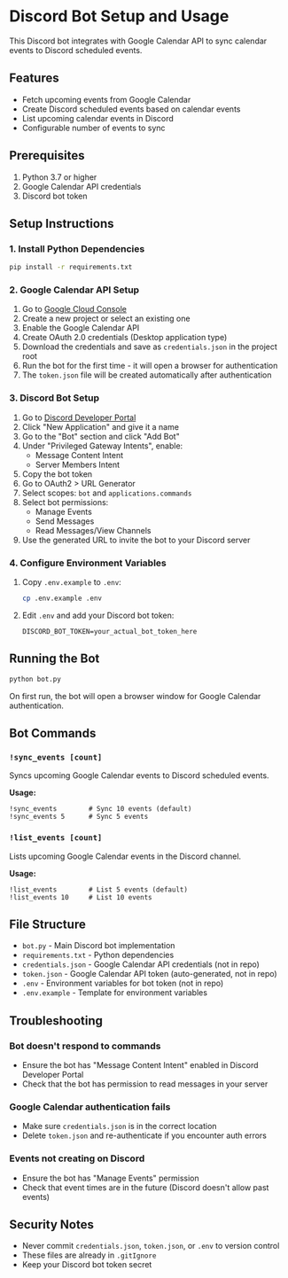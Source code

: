 # Discord Bot Setup and Usage

This Discord bot integrates with Google Calendar API to sync calendar events to Discord scheduled events.

## Features

- Fetch upcoming events from Google Calendar
- Create Discord scheduled events based on calendar events
- List upcoming calendar events in Discord
- Configurable number of events to sync

## Prerequisites

1. Python 3.7 or higher
2. Google Calendar API credentials
3. Discord bot token

## Setup Instructions

### 1. Install Python Dependencies

```bash
pip install -r requirements.txt
```

### 2. Google Calendar API Setup

1. Go to [Google Cloud Console](https://console.cloud.google.com/)
2. Create a new project or select an existing one
3. Enable the Google Calendar API
4. Create OAuth 2.0 credentials (Desktop application type)
5. Download the credentials and save as `credentials.json` in the project root
6. Run the bot for the first time - it will open a browser for authentication
7. The `token.json` file will be created automatically after authentication

### 3. Discord Bot Setup

1. Go to [Discord Developer Portal](https://discord.com/developers/applications)
2. Click "New Application" and give it a name
3. Go to the "Bot" section and click "Add Bot"
4. Under "Privileged Gateway Intents", enable:
   - Message Content Intent
   - Server Members Intent
5. Copy the bot token
6. Go to OAuth2 > URL Generator
7. Select scopes: `bot` and `applications.commands`
8. Select bot permissions:
   - Manage Events
   - Send Messages
   - Read Messages/View Channels
9. Use the generated URL to invite the bot to your Discord server

### 4. Configure Environment Variables

1. Copy `.env.example` to `.env`:
   ```bash
   cp .env.example .env
   ```

2. Edit `.env` and add your Discord bot token:
   ```
   DISCORD_BOT_TOKEN=your_actual_bot_token_here
   ```

## Running the Bot

```bash
python bot.py
```

On first run, the bot will open a browser window for Google Calendar authentication.

## Bot Commands

### `!sync_events [count]`
Syncs upcoming Google Calendar events to Discord scheduled events.

**Usage:**
```
!sync_events        # Sync 10 events (default)
!sync_events 5      # Sync 5 events
```

### `!list_events [count]`
Lists upcoming Google Calendar events in the Discord channel.

**Usage:**
```
!list_events        # List 5 events (default)
!list_events 10     # List 10 events
```

## File Structure

- `bot.py` - Main Discord bot implementation
- `requirements.txt` - Python dependencies
- `credentials.json` - Google Calendar API credentials (not in repo)
- `token.json` - Google Calendar API token (auto-generated, not in repo)
- `.env` - Environment variables for bot token (not in repo)
- `.env.example` - Template for environment variables

## Troubleshooting

### Bot doesn't respond to commands
- Ensure the bot has "Message Content Intent" enabled in Discord Developer Portal
- Check that the bot has permission to read messages in your server

### Google Calendar authentication fails
- Make sure `credentials.json` is in the correct location
- Delete `token.json` and re-authenticate if you encounter auth errors

### Events not creating on Discord
- Ensure the bot has "Manage Events" permission
- Check that event times are in the future (Discord doesn't allow past events)

## Security Notes

- Never commit `credentials.json`, `token.json`, or `.env` to version control
- These files are already in `.gitIgnore`
- Keep your Discord bot token secret
